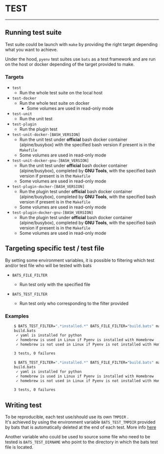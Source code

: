 # TEST

---

## Running test suite

Test suite could be launch with `make` by providing the right target depending what you want to achieve.

Under the hood, `pyenv` test suites use `bats` as a test framework and are run on the host or docker depending of the target provided to make.



### Targets

- `test`
  - Run the whole test suite on the local host
- `test-docker`
  - Run the whole test suite on docker
    - Some volumes are used in read-only mode
- `test-unit`
  - Run the unit test
- `test-plugin`
  - Run the plugin test
- `test-unit-docker-[BASH_VERSION]`
  - Run the unit test under **official** bash docker container (alpine/busybox) with the specified bash version if present is in the `Makefile`
  - Some volumes are used in read-only mode
- `test-unit-docker-gnu-[BASH_VERSION]`
  - Run the unit test under **official** bash docker container (alpine/busybox), completed by **GNU Tools**, with the specified bash version if present is in the `Makefile`
  - Some volumes are used in read-only mode
- `test-plugin-docker-[BASH_VERSION]`
  - Run the plugin test under **official** bash docker container (alpine/busybox), completed by **GNU Tools**, with the specified bash version if present is in the `Makefile`
  - Some volumes are used in read-only mode
- `test-plugin-docker-gnu-[BASH_VERSION]`
  - Run the plugin test under **official** bash docker container (alpine/busybox), completed by **GNU Tools**, with the specified bash version if present is in the `Makefile`
  - Some volumes are used in read-only mode

## Targeting specific test / test file

 By setting some environment variables, it is possible to filtering which test and/or test file who will be tested with bats

- `BATS_FILE_FILTER`

  - Run test only with the specified file

- `BATS_TEST_FILTER`
  - Run test only who corresponding to the filter provided


### Examples

```bash
    $ BATS_TEST_FILTER=".*installed.*" BATS_FILE_FILTER="build.bats" make test-plugin-docker-gnu-3.2.57
    build.bats
     ✓ yaml is installed for python
     ✓ homebrew is used in Linux if Pyenv is installed with Homebrew
     ✓ homebrew is not used in Linux if Pyenv is not installed with Homebrew
    
    3 tests, 0 failures
    
    $ BATS_TEST_FILTER=".*installed.*" BATS_FILE_FILTER="build.bats" make test-plugin
    build.bats
     ✓ yaml is installed for python
     ✓ homebrew is used in Linux if Pyenv is installed with Homebrew
     ✓ homebrew is not used in Linux if Pyenv is not installed with Homebrew
    
    3 tests, 0 failures
```



## Writing test

To be reproducible, each test use/should use its own `TMPDIR` .  
It's achieved by using the environment variable `BATS_TEST_TMPDIR` provided by bats that is automatically deleted at the end of each test. More info [here](https://bats-core.readthedocs.io/en/stable/writing-tests.html#special-variables)

Another variable who could be used to source some file who need to be tested is `BATS_TEST_DIRNAME` who point to the directory in which the bats test file is located.